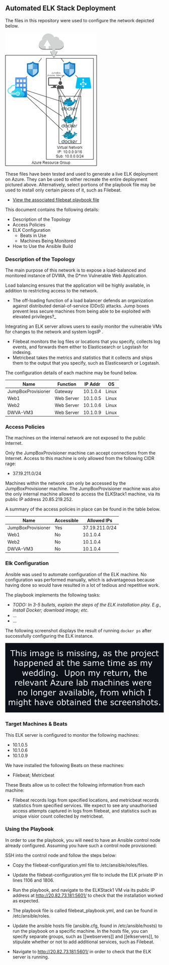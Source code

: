 ## Automated ELK Stack Deployment

The files in this repository were used to configure the network depicted below.

![TODO: Update the path with the name of your diagram](https://github.com/cloudrider7/VibrantCurrant/blob/main/Diagrams/Cloud%20Security.png)

These files have been tested and used to generate a live ELK deployment on Azure. They can be used to either recreate the entire deployment pictured above. Alternatively, select portions of the playbook file may be used to install only certain pieces of it, such as Filebeat.

  - [View the associated filebeat playbook file](https://github.com/cloudrider7/VibrantCurrant/blob/main/Ansible/filebeat_playbook.yml)

This document contains the following details:
- Description of the Topology
- Access Policies
- ELK Configuration
  - Beats in Use
  - Machines Being Monitored
- How to Use the Ansible Build


### Description of the Topology

The main purpose of this network is to expose a load-balanced and monitored instance of DVWA, the D*mn Vulnerable Web Application.

Load balancing ensures that the application will be highly available, in addition to restricting access to the network.
- The off-loading function of a load balancer defends an organization against distributed denial-of-service (DDoS) attacks. Jump boxes prevent less secure machines from being able to be exploited with elevated privileges?_

Integrating an ELK server allows users to easily monitor the vulnerable VMs for changes to the network and system logsIP .
- Filebeat monitors the log files or locations that you specify, collects log events, and forwards them either to Elasticsearch or Logstash for indexing.
- Metricbeat takes the metrics and statistics that it collects and ships them to the output that you specify, such as Elasticsearch or Logstash.

The configuration details of each machine may be found below.

|        Name        |  Function  | IP Addr  |   OS  |
|--------------------|------------|----------|-------|
| JumpBoxProvisioner |   Gateway  | 10.1.0.4 | Linux |
|        Web1        | Web Server | 10.1.0.5 | Linux |
|        Web2        | Web Server | 10.1.0.6 | Linux |
|      DWVA-VM3      | Web Server | 10.1.0.9 | Linux |

### Access Policies

The machines on the internal network are not exposed to the public Internet. 

Only the JumpBoxProvisioner machine can accept connections from the Internet. Access to this machine is only allowed from the following CIDR rage:
- 37.19.211.0/24

Machines within the network can only be accessed by the JumpBoxProvisioner machine.  The JumpBoxProvisioner machine was also the only internal machine allowed to access the ELKStack1 machine, via its public IP address 20.85.219.252.

A summary of the access policies in place can be found in the table below.

|        Name        | Accessible |   Allowed IPs  |
|--------------------|------------|----------------|
| JumpBoxProvisioner |    Yes     | 37.19.211.0/24 |
|        Web1        |     No     |    10.1.0.4    |
|        Web2        |     No     |    10.1.0.4    |
|      DWVA-VM3      |     No     |    10.1.0.4    |

### Elk Configuration

Ansible was used to automate configuration of the ELK machine. No configuration was performed manually, which is advantageous because having done so would have resulted in a lot of tedious and repetitive work.

The playbook implements the following tasks:
- _TODO: In 3-5 bullets, explain the steps of the ELK installation play. E.g., install Docker; download image; etc._
- ...
- ...

The following screenshot displays the result of running `docker ps` after successfully configuring the ELK instance.

![TODO: Update the path with the name of your screenshot of docker ps output](Images/docker_ps_output.png)

### Target Machines & Beats
This ELK server is configured to monitor the following machines:
- 10.1.0.5
- 10.1.0.6
- 10.1.0.9

We have installed the following Beats on these machines:
- Filebeat; Metricbeat

These Beats allow us to collect the following information from each machine:
- Filebeat records logs from specified locations, and metricbeat records statistics from specified services.  We expect to see any unauthorised access attempts captured in logs from filebeat, and statistics such as unique visior count collected by metricbeat.

### Using the Playbook
In order to use the playbook, you will need to have an Ansible control node already configured. Assuming you have such a control node provisioned: 

SSH into the control node and follow the steps below:
- Copy the filebeat-configuration.yml file to /etc/ansible/roles/files.
- Update the filebeat-configuration.yml file to include the ELK private IP in lines 1106 and 1806.
- Run the playbook, and navigate to the ELKStack1 VM via its public IP address at http://20.82.73.181:5601/ to check that the installation worked as expected.

- The playbook file is called filebeat_playbook.yml, and can be found in /etc/ansible/roles.
- Update the ansible hosts file (ansible.cfg, found in /etc/ansible/hosts) to run the playbook on a specific machine.   In the hosts file, you can specify separate groups, such as [[webservers]] and [[elkservers]], to stipulate whether or not to add additional services, such as Filebeat.
- Navigate to http://20.82.73.181:5601/ in order to check that the ELK server is running.